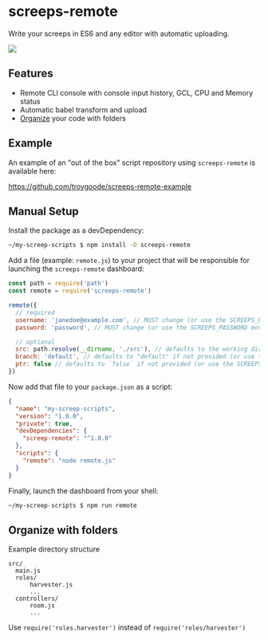 # screeps-remote

Write your screeps in ES6 and any editor with automatic uploading.

![](https://i.imgur.com/Lrsu31K.png)

## Features

- Remote CLI console with console input history, GCL, CPU and Memory status
- Automatic babel transform and upload
- [Organize](#organize-with-folders) your code with folders

## Example

An example of an "out of the box" script repository using `screeps-remote` is available here:

https://github.com/troygoode/screeps-remote-example

## Manual Setup

Install the package as a devDependency:

```bash
~/my-screep-scripts $ npm install -D screeps-remote
```

Add a file (example: `remote.js`) to your project that will be responsible for launching the `screeps-remote` dashboard:

```javascript
const path = require('path')
const remote = require('screeps-remote')

remote({
  // required
  username: 'janedoe@example.com', // MUST change (or use the SCREEPS_USERNAME envvar)
  password: 'password', // MUST change (or use the SCREEPS_PASSWORD envvar)

  // optional
  src: path.resolve(__dirname, './src'), // defaults to the working directory if not specified (or use the SCREEPS_SOURCE envvar)
  branch: 'default', // defaults to "default" if not provided (or use the SCREEPS_BRANCH envvar)
  ptr: false // defaults to `false` if not provided (or use the SCREEPS_PTR envvar)
})
```

Now add that file to your `package.json` as a script:

```json
{
  "name": "my-screep-scripts",
  "version": "1.0.0",
  "private": true,
  "devDependencies": {
    "screep-remote": "^1.0.0"
  },
  "scripts": {
    "remote": "node remote.js"
  }
}
```

Finally, launch the dashboard from your shell:

```bash
~/my-screep-scripts $ npm run remote
```

## Organize with folders

Example directory structure

```
src/
  main.js
  roles/
      harvester.js
      ...
  controllers/
      room.js
      ...
```

Use `require('roles.harvester')` instead of `require('roles/harvester')`
